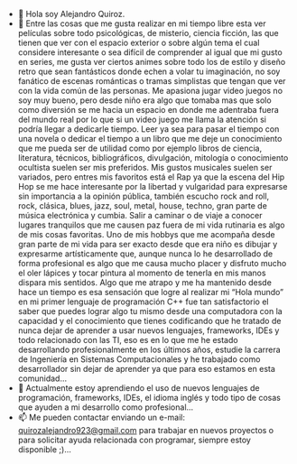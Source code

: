 - 👋 Hola soy Alejandro Quiroz.
- 👀 Entre las cosas que me gusta realizar en mi tiempo libre esta ver películas sobre todo psicológicas, de misterio, ciencia ficción, las que tienen que ver con el espacio exterior o sobre algún tema el cual considere interesante o sea difícil de comprender al igual que mi gusto en series, me gusta ver ciertos animes sobre todo los de estilo y diseño retro que sean fantásticos donde echen a volar tu imaginación, no soy fanático de escenas románticas o tramas simplistas que tengan que ver con la vida común de las personas. Me apasiona jugar video juegos no soy muy bueno, pero desde niño era algo que tomaba mas que solo como diversión se me hacia un espacio en donde me adentraba fuera del mundo real por lo que si un video juego me llama la atención si podría llegar a dedicarle tiempo. Leer ya sea para pasar el tiempo con una novela o dedicar el tiempo a un libro que me deje un conocimiento que me pueda ser de utilidad como por ejemplo libros de ciencia, literatura, técnicos, bibliográficos, divulgación, mitología o conocimiento ocultista suelen ser mis preferidos.  Mis gustos musicales suelen ser variados, pero entres mis favoritos está el Rap ya que la escena del Hip Hop se me hace interesante por la libertad y vulgaridad para expresarse sin importancia a la opinión pública, también escucho rock and roll, rock, clásica, blues, jazz, soul, metal, house, techno, gran parte de música electrónica y cumbia. Salir a caminar o de viaje a conocer lugares tranquilos que me causen paz fuera de mi vida rutinaria es algo de mis cosas favoritas. Uno de mis hobbys que me acompaña desde gran parte de mi vida para ser exacto desde que era niño es dibujar y expresarme artísticamente que, aunque nunca lo he desarrollado de forma profesional es algo que me causa mucho placer y disfruto mucho el oler lápices y tocar pintura al momento de tenerla en mis manos dispara mis sentidos. Algo que me atrapo y me ha mantenido desde hace un tiempo es esa sensación que logre al realizar mi “Hola mundo” en mi primer lenguaje de programación C++ fue tan satisfactorio el saber que puedes lograr algo tu mismo desde una computadora con la capacidad y el conocimiento que tienes codificando que he tratado de nunca dejar de aprender a usar nuevos lenguajes, frameworks, IDEs y todo relacionado con las TI, eso es en lo que me he estado desarrollando profesionalmente en los últimos años, estudie la carrera de Ingeniería en Sistemas Computacionales y he trabajado como desarrollador sin dejar de aprender ya que para eso estamos en esta comunidad…
- 🌱 Actualmente estoy aprendiendo el uso de nuevos lenguajes de programación, frameworks, IDEs, el idioma inglés y todo tipo de cosas que ayuden a mi desarrollo como profesional…
- 📫 Me pueden contactar enviando un e-mail: quirozalejandro923@gmail.com para trabajar en nuevos proyectos o para solicitar ayuda relacionada con programar, siempre estoy disponible ;)...

<!---
alejandroquiroz95/alejandroquiroz95 is a ✨ special ✨ repository because its `README.md` (this file) appears on your GitHub profile.
You can click the Preview link to take a look at your changes.
--->
